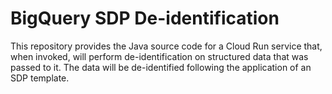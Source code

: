 # BigQuery SDP De-identification
This repository provides the Java source code for a Cloud Run service that, when invoked,
will perform de-identification on structured data that was passed to it.  The data will be
de-identified following the application of an SDP template.